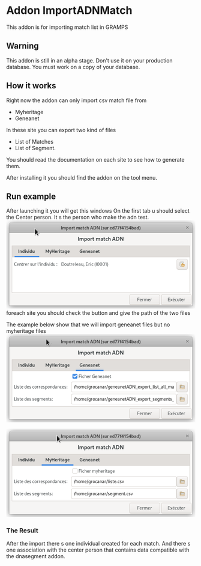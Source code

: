 # Addon ImportADNMatch

This addon is for importing match list in GRAMPS 

## Warning

This addon is still in an alpha stage. Don't use it on your production database.
You must work on a copy of your database. 

## How it works

Right now the addon can only import csv match file from 

* Myheritage
* Geneanet

In these site you can export two kind of files

* List of Matches
* List of Segment. 

You should read the documentation on each site to see how to generate them. 

After installing it you should find the addon on the tool menu.

## Run example

After launching it you will get this windows
On the first tab u should select the Center person. It s the person
who make the adn test.
![Select center person](./indiv.png "Center person")
foreach site you should check the button and give the path of the two files

The example below show that we will import geneanet files but no myheritage files
![Geneanet](./geneanet.png "Geneanet")

![MyHeritage](./myheritage.png "MyHeritage")

### The Result

After the import there s one individual created for each match.  And there s one association with the center person that contains data compatible with the dnasegment addon.

